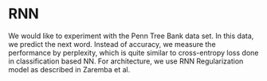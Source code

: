# RNN
We would like to experiment with the Penn Tree Bank data set. In this data, we predict the next word. Instead of accuracy, we measure the performance by perplexity, which is quite similar to cross-entropy loss done in classification based NN. For architecture, we use RNN Regularization model as described in Zaremba et al. 
